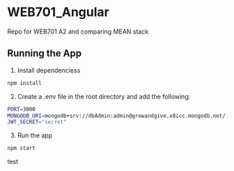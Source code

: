 # WEB701_Angular
Repo for WEB701 A2 and comparing MEAN stack

## Running the App
1. Install dependenciess
```bash
npm install
```

2. Create a .env file in the root directory and add the following:
```bash
PORT=3000
MONGODB_URI=mongodb+srv://dbAdmin:admin@growandgive.x8icc.mongodb.net/?retryWrites=true&w=majority&appName=growandgive
JWT_SECRET="secret"
```

3. Run the app
```bash
npm start
```
test